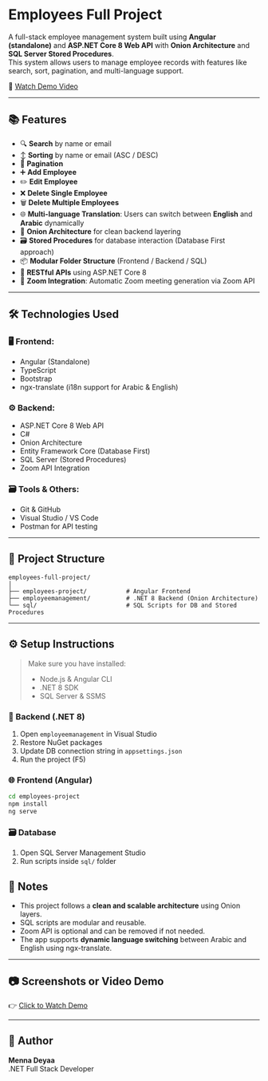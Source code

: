 
# Employees Full Project

A full-stack employee management system built using **Angular (standalone)** and **ASP.NET Core 8 Web API** with **Onion Architecture** and **SQL Server Stored Procedures**.  
This system allows users to manage employee records with features like search, sort, pagination, and multi-language support.

🎥 [Watch Demo Video](https://drive.google.com/file/d/1oL3I0sNRHnLBNUMM9ZBDS5rBFmis7tHO/view?usp=sharing)

---

## 📚 Features

- 🔍 **Search** by name or email
- ↕️ **Sorting** by name or email (ASC / DESC)
- 📄 **Pagination**
- ➕ **Add Employee**
- ✏️ **Edit Employee**
- ❌ **Delete Single Employee**
- 🗑️ **Delete Multiple Employees**
- 🌐 **Multi-language Translation**: Users can switch between **English** and **Arabic** dynamically
- 🧅 **Onion Architecture** for clean backend layering
- 🗃️ **Stored Procedures** for database interaction (Database First approach)
- 📦 **Modular Folder Structure** (Frontend / Backend / SQL)
- 📡 **RESTful APIs** using ASP.NET Core 8
- 🎥 **Zoom Integration**: Automatic Zoom meeting generation via Zoom API

---

## 🛠️ Technologies Used

### 🖥️ Frontend:
- Angular (Standalone)
- TypeScript
- Bootstrap 
- ngx-translate (i18n support for Arabic & English)

### ⚙️ Backend:
- ASP.NET Core 8 Web API
- C#
- Onion Architecture
- Entity Framework Core (Database First)
- SQL Server (Stored Procedures)
- Zoom API Integration

### 🗃️ Tools & Others:
- Git & GitHub
- Visual Studio / VS Code
- Postman for API testing

---

## 📂 Project Structure

```
employees-full-project/
│
├── employees-project/           # Angular Frontend
├── employeemanagement/          # .NET 8 Backend (Onion Architecture)
└── sql/                         # SQL Scripts for DB and Stored Procedures
```

---

## ⚙️ Setup Instructions

> Make sure you have installed:
> - Node.js & Angular CLI
> - .NET 8 SDK
> - SQL Server & SSMS

### 🔧 Backend (.NET 8)
1. Open `employeemanagement` in Visual Studio
2. Restore NuGet packages
3. Update DB connection string in `appsettings.json`
4. Run the project (F5)

### 🌐 Frontend (Angular)
```bash
cd employees-project
npm install
ng serve
```

### 🗃️ Database
1. Open SQL Server Management Studio
2. Run scripts inside `sql/` folder 


## 📌 Notes

- This project follows a **clean and scalable architecture** using Onion layers.
- SQL scripts are modular and reusable.
- Zoom API is optional and can be removed if not needed.
- The app supports **dynamic language switching** between Arabic and English using ngx-translate.

---

## 📷 Screenshots or Video Demo

👉 [Click to Watch Demo](https://drive.google.com/file/d/1oL3I0sNRHnLBNUMM9ZBDS5rBFmis7tHO/view?usp=sharing)

---

## 🤝 Author

**Menna Deyaa**  
.NET Full Stack Developer 